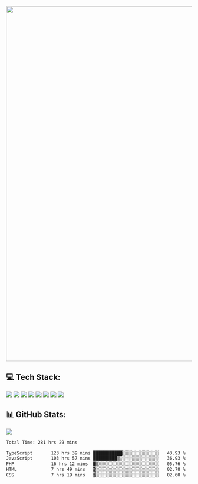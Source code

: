 <img style='width: 100vw' src='./hcampos_gradient.png'>

## 💻 Tech Stack:

![](https://img.shields.io/badge/next%20js-000000?style=for-the-badge&logo=nextdotjs&logoColor=white) ![](https://img.shields.io/badge/Tailwind_CSS-38B2AC?style=for-the-badge&logo=tailwind-css&logoColor=white) ![](https://img.shields.io/badge/React_Query-FF4154?style=for-the-badge&logo=React_Query&logoColor=white) ![](https://img.shields.io/badge/React-20232A?style=for-the-badge&logo=react&logoColor=61DAFB) ![](https://img.shields.io/badge/TypeScript-007ACC?style=for-the-badge&logo=typescript&logoColor=white) ![](https://img.shields.io/badge/JavaScript-323330?style=for-the-badge&logo=javascript&logoColor=F7DF1E) ![](https://img.shields.io/badge/Prisma-3982CE?style=for-the-badge&logo=Prisma&logoColor=white) ![](https://img.shields.io/badge/Supabase-181818?style=for-the-badge&logo=supabase&logoColor=white)

## 📊 GitHub Stats:

![](https://github-readme-stats.vercel.app/api?username=Sakoutecher&show_icons=true&count_private=true&&bg_color=70,11998e,38ef7d&title_color=fff&text_color=fff&icon_color=fff&hide_border=true)<br/>

<!--START_SECTION:waka-->

```txt
Total Time: 281 hrs 29 mins

TypeScript       123 hrs 39 mins ███████████░░░░░░░░░░░░░░   43.93 %
JavaScript       103 hrs 57 mins █████████▒░░░░░░░░░░░░░░░   36.93 %
PHP              16 hrs 12 mins  █▒░░░░░░░░░░░░░░░░░░░░░░░   05.76 %
HTML             7 hrs 49 mins   ▓░░░░░░░░░░░░░░░░░░░░░░░░   02.78 %
CSS              7 hrs 19 mins   ▓░░░░░░░░░░░░░░░░░░░░░░░░   02.60 %
```

<!--END_SECTION:waka-->

